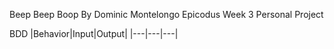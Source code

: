 Beep Beep Boop
By Dominic Montelongo
Epicodus Week 3 Personal Project

BDD
|Behavior|Input|Output|
|---|---|---|
